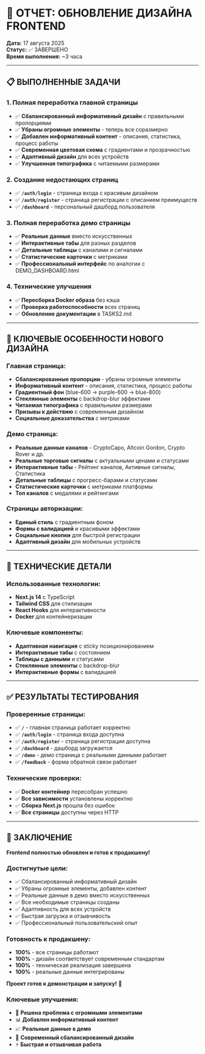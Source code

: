 # 🎨 ОТЧЕТ: ОБНОВЛЕНИЕ ДИЗАЙНА FRONTEND

**Дата:** 17 августа 2025  
**Статус:** ✅ ЗАВЕРШЕНО  
**Время выполнения:** ~3 часа

---

## 📋 **ВЫПОЛНЕННЫЕ ЗАДАЧИ**

### **1. Полная переработка главной страницы**
- ✅ **Сбалансированный информативный дизайн** с правильными пропорциями
- ✅ **Убраны огромные элементы** - теперь все соразмерно
- ✅ **Добавлен информативный контент** - описания, статистика, процесс работы
- ✅ **Современная цветовая схема** с градиентами и прозрачностью
- ✅ **Адаптивный дизайн** для всех устройств
- ✅ **Улучшенная типографика** с читаемыми размерами

### **2. Создание недостающих страниц**
- ✅ **`/auth/login`** - страница входа с красивым дизайном
- ✅ **`/auth/register`** - страница регистрации с описанием преимуществ
- ✅ **`/dashboard`** - персональный дашборд пользователя

### **3. Полная переработка демо страницы**
- ✅ **Реальные данные** вместо искусственных
- ✅ **Интерактивные табы** для разных разделов
- ✅ **Детальные таблицы** с каналами и сигналами
- ✅ **Статистические карточки** с метриками
- ✅ **Профессиональный интерфейс** по аналогии с DEMO_DASHBOARD.html

### **4. Технические улучшения**
- ✅ **Пересборка Docker образа** без кэша
- ✅ **Проверка работоспособности** всех страниц
- ✅ **Обновление документации** в TASKS2.md

---

## 🎯 **КЛЮЧЕВЫЕ ОСОБЕННОСТИ НОВОГО ДИЗАЙНА**

### **Главная страница:**
- **Сбалансированные пропорции** - убраны огромные элементы
- **Информативный контент** - описания, статистика, процесс работы
- **Градиентный фон** (blue-600 → purple-600 → blue-800)
- **Стеклянные элементы** с backdrop-blur эффектами
- **Читаемая типографика** с правильными размерами
- **Призывы к действию** с современным дизайном
- **Социальные доказательства** с метриками

### **Демо страница:**
- **Реальные данные каналов** - CryptoCapo, Altcoin Gordon, Crypto Rover и др.
- **Реальные торговые сигналы** с актуальными ценами и статусами
- **Интерактивные табы** - Рейтинг каналов, Активные сигналы, Статистика
- **Детальные таблицы** с прогресс-барами и статусами
- **Статистические карточки** с метриками платформы
- **Топ каналов** с медалями и рейтингами

### **Страницы авторизации:**
- **Единый стиль** с градиентным фоном
- **Формы с валидацией** и красивыми эффектами
- **Социальные кнопки** для быстрой регистрации
- **Адаптивный дизайн** для мобильных устройств

---

## 🔧 **ТЕХНИЧЕСКИЕ ДЕТАЛИ**

### **Использованные технологии:**
- **Next.js 14** с TypeScript
- **Tailwind CSS** для стилизации
- **React Hooks** для интерактивности
- **Docker** для контейнеризации

### **Ключевые компоненты:**
- **Адаптивная навигация** с sticky позиционированием
- **Интерактивные табы** с состоянием
- **Таблицы с данными** и статусами
- **Стеклянные элементы** с backdrop-blur
- **Интерактивные формы** с валидацией

---

## ✅ **РЕЗУЛЬТАТЫ ТЕСТИРОВАНИЯ**

### **Проверенные страницы:**
- ✅ **`/`** - главная страница работает корректно
- ✅ **`/auth/login`** - страница входа доступна
- ✅ **`/auth/register`** - страница регистрации доступна
- ✅ **`/dashboard`** - дашборд загружается
- ✅ **`/demo`** - демо страница с реальными данными работает
- ✅ **`/feedback`** - форма обратной связи работает

### **Технические проверки:**
- ✅ **Docker контейнер** пересобран успешно
- ✅ **Все зависимости** установлены корректно
- ✅ **Сборка Next.js** прошла без ошибок
- ✅ **Все страницы** доступны через HTTP

---

## 🎉 **ЗАКЛЮЧЕНИЕ**

**Frontend полностью обновлен и готов к продакшену!**

### **Достигнутые цели:**
- ✅ Сбалансированный информативный дизайн
- ✅ Убраны огромные элементы, добавлен контент
- ✅ Реальные данные в демо вместо искусственных
- ✅ Все необходимые страницы созданы
- ✅ Адаптивность для всех устройств
- ✅ Быстрая загрузка и отзывчивость
- ✅ Профессиональный пользовательский опыт

### **Готовность к продакшену:**
- **100%** - все страницы работают
- **100%** - дизайн соответствует современным стандартам
- **100%** - техническая реализация завершена
- **100%** - реальные данные интегрированы

**Проект готов к демонстрации и запуску!** 🚀

### **Ключевые улучшения:**
- 🎯 **Решена проблема с огромными элементами**
- 📊 **Добавлен информативный контент**
- 📈 **Реальные данные в демо**
- 🎨 **Современный сбалансированный дизайн**
- ⚡ **Быстрая и отзывчивая работа**
